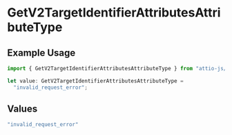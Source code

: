 # GetV2TargetIdentifierAttributesAttributeType

## Example Usage

```typescript
import { GetV2TargetIdentifierAttributesAttributeType } from "attio-js/models/errors";

let value: GetV2TargetIdentifierAttributesAttributeType =
  "invalid_request_error";
```

## Values

```typescript
"invalid_request_error"
```
